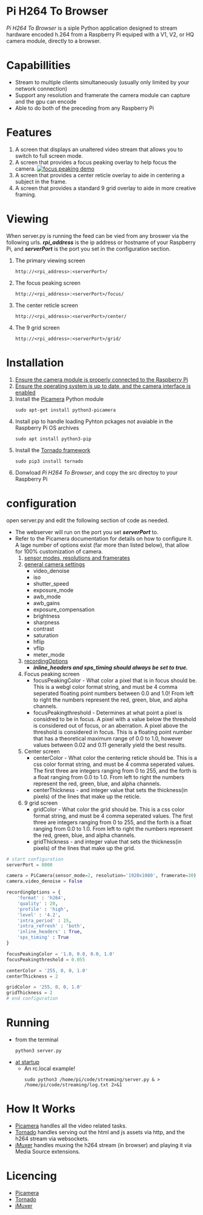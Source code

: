 # Pi H264 To Browser
*Pi H264 To Browser* is a siple Python application designed to stream hardware encoded h.264 from a Raspberry Pi equiped with a V1, V2, or HQ camera module, directly to a browser. 

# Capabillities
- Stream to multiple clients simultaneously (usually only limited by your network connection) 
- Support any resolution and framerate the camera module can capture and the gpu can encode 
- Able to do both of the preceding from any Raspberry Pi

# Features
1. A screen that displays an unaltered video stream that allows you to switch to full screen mode.
2. A screen that provides a focus peaking overlay to help focus the camera.
    [![focus peaking demo ](https://raw.githubusercontent.com/dans98/pi-h264-to-browser/main/readmeAssets/focusPeakingDemo.jpg)](http://www.youtube.com/watch?v=BtihM-EcTzU "focus peaking demo ")   
3. A screen that provides a center reticle overlay to aide in centering a subject in the frame.
4. A screen that provides a standard 9 grid overlay to aide in more creative framing.

# Viewing
When server.py is running the feed can be vied from any broswer via the following urls. **_rpi_address_** is the ip address or hostname of your Raspberry Pi, and **_serverPort_** is the port you set in the configuration section.  
1. The primary viewing screen 
    ```
    http://<rpi_address>:<serverPort>/
    ```
2. The focus peaking screen 
    ```
    http://<rpi_address>:<serverPort>/focus/
    ```
3. The center reticle screen 
    ```
    http://<rpi_address>:<serverPort>/center/
    ```
4. The 9 grid screen 
    ```
    http://<rpi_address>:<serverPort>/grid/
    ```
# Installation
1. [Ensure the camera module is properly connected to the Raspberry Pi](https://projects.raspberrypi.org/en/projects/getting-started-with-picamera/2)
2. [Ensure the operating system is up to date, and the camera interface is enabled](https://www.raspberrypi.org/documentation/configuration/camera.md)
3. Install the [Picamera](https://picamera.readthedocs.io/en/release-1.13/) Python module
    ```
    sudo apt-get install python3-picamera
    ```
4. Install pip to handle loading Pyhton pckages not avaiable in the Raspberry Pi OS archives
    ```
    sudo apt install python3-pip
    ```
5. Install the [Tornado framework](https://www.tornadoweb.org/en/stable/)
    ```
    sudo pip3 install tornado
    ```
6. Donwload *Pi H264 To Browser*, and copy the src directoy to your Raspberry Pi    

# configuration
open server.py and edit the following section of code as needed. 
- The webserver will run on the port you set **_serverPort_** to.  
- Refer to the Picamera documentation for details on how to configure it. A lage number of options exist (far more than listed below), that allow for 100% customization of camera. 
    1. [sensor modes, resolutions and framerates](https://picamera.readthedocs.io/en/release-1.13/fov.html#sensor-modes)
    2. [general camera settings](https://picamera.readthedocs.io/en/release-1.13/api_camera.html#picamera.PiCamera.ISO)
        * video_denoise
        * iso
        * shutter_speed
        * exposure_mode
        * awb_mode
        * awb_gains
        * exposure_compensation
        * brightness
        * sharpness
        * contrast
        * saturation
        * hflip
        * vflip
        * meter_mode
    3. [recordingOptions](https://picamera.readthedocs.io/en/release-1.13/api_camera.html#picamera.PiCamera.start_recording)
        *  **_inline_headers and sps_timing should always be set to true._**
    4. Focus peaking screen
        * focusPeakingColor - What color a pixel that is in focus should be. This is a webgl color format string, and must be 4 comma seperated floating point numbers between 0.0 and 1.0! From left to right the numbers represent the red, green, blue, and alpha channels. 
        * focusPeakingthreshold - Determines at what point a pixel is considred to be in focus. A pixel with a value below the threshold is considered out of focus, or an aberration. A pixel above the threshold is considered in focus. This is a floating point number that has a theoretical maximum range of 0.0 to 1.0, however values between 0.02 and 0.11 generally yield the best results.   
    5. Center screen
        * centerColor - What color the centering reticle should be. This is a css color format string, and must be 4 comma seperated values. The first three are integers ranging from 0 to 255, and the forth is a float ranging from 0.0 to 1.0. From left to right the numbers represent the red, green, blue, and alpha channels.   
        * centerThickness - and integer value that sets the thickness(in pixels) of the lines that make up the reticle.
    5. 9 grid screen
        * gridColor - What color the grid should be. This is a css color format string, and must be 4 comma seperated values. The first three are integers ranging from 0 to 255, and the forth is a float ranging from 0.0 to 1.0. From left to right the numbers represent the red, green, blue, and alpha channels.   
        * gridThickness - and integer value that sets the thickness(in pixels) of the lines that make up the grid.
```python
# start configuration
serverPort = 8000

camera = PiCamera(sensor_mode=2, resolution='1920x1080', framerate=30)
camera.video_denoise = False

recordingOptions = {
    'format' : 'h264', 
    'quality' : 20, 
    'profile' : 'high', 
    'level' : '4.2', 
    'intra_period' : 15, 
    'intra_refresh' : 'both', 
    'inline_headers' : True, 
    'sps_timing' : True
}

focusPeakingColor = '1.0, 0.0, 0.0, 1.0'
focusPeakingthreshold = 0.055

centerColor = '255, 0, 0, 1.0'
centerThickness = 2

gridColor = '255, 0, 0, 1.0'
gridThickness = 2
# end configuration
```

# Running 
- from the terminal
    ```
    python3 server.py
    ```
- [at startup](https://www.dexterindustries.com/howto/run-a-program-on-your-raspberry-pi-at-startup/)
  * An rc.local example!
    ```
    sudo python3 /home/pi/code/streaming/server.py & > /home/pi/code/streaming/log.txt 2>&1
    ```
# How It Works
- [Picamera](https://picamera.readthedocs.io/en/release-1.13/) handles all the video related tasks.
- [Tornado](https://www.tornadoweb.org/en/stable/) handles serving out the html and js assets via http, and the h264 stream via websockets.
- [jMuxer](https://github.com/samirkumardas/jmuxer) handles muxing the h264 stream (in browser) and playing it via Media Source extensions. 

# Licencing
- [Picamera](https://github.com/waveform80/picamera/blob/master/LICENSE.txt)
- [Tornado](https://github.com/tornadoweb/tornado/blob/master/LICENSE)
- [jMuxer](https://github.com/samirkumardas/jmuxer/blob/master/LICENSE)
